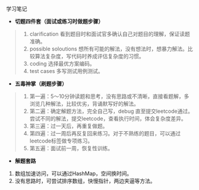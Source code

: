 学习笔记

- **切题四件套（面试或练习时做题步骤）**

> 1. clarification 看到题目时和面试官多确认自己对题目的理解，保证读题准确。
> 2. possible soloutions 想所有可能的解法，没有想法时，想暴力解法。比较算法复杂度，写代码时养成评估复杂度的习惯。
> 3. coding 选择最优方案编码。
> 4. test cases 多写测试用例测试。

- **五毒神掌（刷题步骤）**
> 1. 第一遍：5～10分钟读题和思考，没有思路或不清晰，直接看题解，多浏览几种解法，比较优劣，背诵默写好的解法。
> 2. 第二遍：确定解题方法，完全自己写，debug 直至提交leetcode通过。尝试不同的解法，提交leetcode，查看执行时间，体会复杂度差异。
> 3. 第三遍：过一天后，再重复做题。
> 4. 第四遍：过一周后再反复回来练习。对于不熟练的题目，可以通过leetcode标签做专项练习。
> 5. 第五遍：面试前一周，恢复性训练。

- **解题套路**

1. 数组加速访问，可以通过HashMap，空间换时间。
2. 没有思路时，可尝试排序数组，快慢指针，两边夹逼等方法。